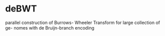 # deBWT
parallel construction of Burrows- Wheeler Transform for large collection of ge- nomes with de Bruijn-branch encoding
